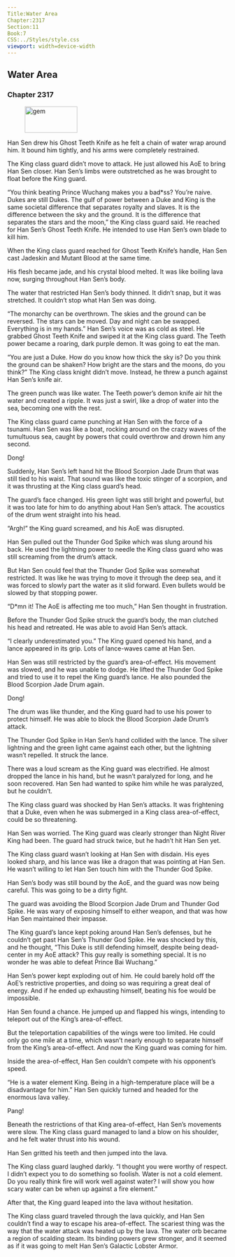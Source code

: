 ```yaml
---
Title:Water Area 
Chapter:2317 
Section:11 
Book:7 
CSS:../Styles/style.css 
viewport: width=device-width
---
```

  
## Water Area
### Chapter 2317
  
<figure>
	<img src="../Images/gem.gif" alt="gem" id="gem" width="120" height="60" />
</figure>
  

  
Han Sen drew his Ghost Teeth Knife as he felt a chain of water wrap around him. It bound him tightly, and his arms were completely restrained.

The King class guard didn’t move to attack. He just allowed his AoE to bring Han Sen closer. Han Sen’s limbs were outstretched as he was brought to float before the King guard.

“You think beating Prince Wuchang makes you a bad*ss? You’re naive. Dukes are still Dukes. The gulf of power between a Duke and King is the same societal difference that separates royalty and slaves. It is the difference between the sky and the ground. It is the difference that separates the stars and the moon,” the King class guard said. He reached for Han Sen’s Ghost Teeth Knife. He intended to use Han Sen’s own blade to kill him.

When the King class guard reached for Ghost Teeth Knife’s handle, Han Sen cast Jadeskin and Mutant Blood at the same time.

His flesh became jade, and his crystal blood melted. It was like boiling lava now, surging throughout Han Sen’s body.

The water that restricted Han Sen’s body thinned. It didn’t snap, but it was stretched. It couldn’t stop what Han Sen was doing.

“The monarchy can be overthrown. The skies and the ground can be reversed. The stars can be moved. Day and night can be swapped. Everything is in my hands.” Han Sen’s voice was as cold as steel. He grabbed Ghost Teeth Knife and swiped it at the King class guard. The Teeth power became a roaring, dark purple demon. It was going to eat the man.

“You are just a Duke. How do you know how thick the sky is? Do you think the ground can be shaken? How bright are the stars and the moons, do you think?” The King class knight didn’t move. Instead, he threw a punch against Han Sen’s knife air.

The green punch was like water. The Teeth power’s demon knife air hit the water and created a ripple. It was just a swirl, like a drop of water into the sea, becoming one with the rest.

The King class guard came punching at Han Sen with the force of a tsunami. Han Sen was like a boat, rocking around on the crazy waves of the tumultuous sea, caught by powers that could overthrow and drown him any second.

Dong!

Suddenly, Han Sen’s left hand hit the Blood Scorpion Jade Drum that was still tied to his waist. That sound was like the toxic stinger of a scorpion, and it was thrusting at the King class guard’s head.

The guard’s face changed. His green light was still bright and powerful, but it was too late for him to do anything about Han Sen’s attack. The acoustics of the drum went straight into his head.

“Argh!” the King guard screamed, and his AoE was disrupted.

Han Sen pulled out the Thunder God Spike which was slung around his back. He used the lightning power to needle the King class guard who was still screaming from the drum’s attack.

But Han Sen could feel that the Thunder God Spike was somewhat restricted. It was like he was trying to move it through the deep sea, and it was forced to slowly part the water as it slid forward. Even bullets would be slowed by that stopping power.

“D*mn it! The AoE is affecting me too much,” Han Sen thought in frustration.

Before the Thunder God Spike struck the guard’s body, the man clutched his head and retreated. He was able to avoid Han Sen’s attack.

“I clearly underestimated you.” The King guard opened his hand, and a lance appeared in its grip. Lots of lance-waves came at Han Sen.

Han Sen was still restricted by the guard’s area-of-effect. His movement was slowed, and he was unable to dodge. He lifted the Thunder God Spike and tried to use it to repel the King guard’s lance. He also pounded the Blood Scorpion Jade Drum again.

Dong!

The drum was like thunder, and the King guard had to use his power to protect himself. He was able to block the Blood Scorpion Jade Drum’s attack.

The Thunder God Spike in Han Sen’s hand collided with the lance. The silver lightning and the green light came against each other, but the lightning wasn’t repelled. It struck the lance.

There was a loud scream as the King guard was electrified. He almost dropped the lance in his hand, but he wasn’t paralyzed for long, and he soon recovered. Han Sen had wanted to spike him while he was paralyzed, but he couldn’t.

The King class guard was shocked by Han Sen’s attacks. It was frightening that a Duke, even when he was submerged in a King class area-of-effect, could be so threatening.

Han Sen was worried. The King guard was clearly stronger than Night River King had been. The guard had struck twice, but he hadn’t hit Han Sen yet.

The King class guard wasn’t looking at Han Sen with disdain. His eyes looked sharp, and his lance was like a dragon that was pointing at Han Sen. He wasn’t willing to let Han Sen touch him with the Thunder God Spike.

Han Sen’s body was still bound by the AoE, and the guard was now being careful. This was going to be a dirty fight.

The guard was avoiding the Blood Scorpion Jade Drum and Thunder God Spike. He was wary of exposing himself to either weapon, and that was how Han Sen maintained their impasse.

The King guard’s lance kept poking around Han Sen’s defenses, but he couldn’t get past Han Sen’s Thunder God Spike. He was shocked by this, and he thought, “This Duke is still defending himself, despite being dead-center in my AoE attack? This guy really is something special. It is no wonder he was able to defeat Prince Bai Wuchang.”

Han Sen’s power kept exploding out of him. He could barely hold off the AoE’s restrictive properties, and doing so was requiring a great deal of energy. And if he ended up exhausting himself, beating his foe would be impossible.

Han Sen found a chance. He jumped up and flapped his wings, intending to teleport out of the King’s area-of-effect.

But the teleportation capabilities of the wings were too limited. He could only go one mile at a time, which wasn’t nearly enough to separate himself from the King’s area-of-effect. And now the King guard was coming for him.

Inside the area-of-effect, Han Sen couldn’t compete with his opponent’s speed.

“He is a water element King. Being in a high-temperature place will be a disadvantage for him.” Han Sen quickly turned and headed for the enormous lava valley.

Pang!

Beneath the restrictions of that King area-of-effect, Han Sen’s movements were slow. The King class guard managed to land a blow on his shoulder, and he felt water thrust into his wound.

Han Sen gritted his teeth and then jumped into the lava.

The King class guard laughed darkly. “I thought you were worthy of respect. I didn’t expect you to do something so foolish. Water is not a cold element. Do you really think fire will work well against water? I will show you how scary water can be when up against a fire element.”

After that, the King guard leaped into the lava without hesitation.

The King class guard traveled through the lava quickly, and Han Sen couldn’t find a way to escape his area-of-effect. The scariest thing was the way that the water attack was heated up by the lava. The water orb became a region of scalding steam. Its binding powers grew stronger, and it seemed as if it was going to melt Han Sen’s Galactic Lobster Armor.
